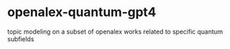# openalex-quantum-gpt4
topic modeling on a subset of openalex works related to specific quantum subfields
